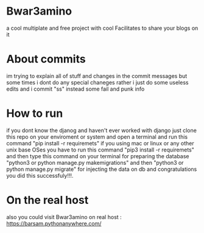 # Bwar3amino
 a cool multiplate and  free project  with cool Facilitates  to share your blogs on it 

 # About commits
 im trying to explain all of stuff and changes in the commit messages  but some times i dont do any special chaneges rather i just do some useless edits and i commit "ss" instead some fail and punk info

 # How to run
if you dont know the djanog and haven't ever worked with django just clone this repo on your enviroment or system and open a terminal and run this command "pip install -r requiremets" if you using mac or linux or any other unix base OSes you have to run this command "pip3 install -r requiremets" and then type this command on your terminal for preparing the database "python3 or python manage.py makemigrations" and then  "python3 or python manage.py migrate" for injecting the data on db and congratulations you did this successfuly!!!. 

# On the real host
also you could visit Bwar3amino on real host :
https://barsam.pythonanywhere.com/



